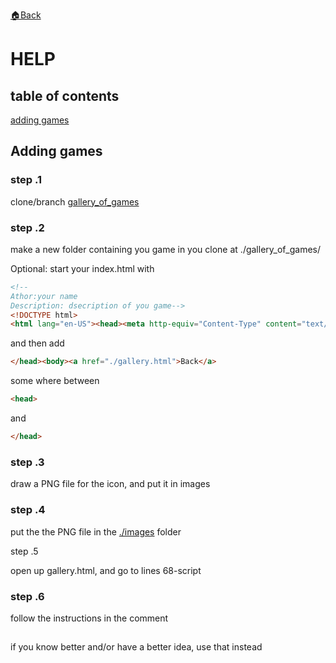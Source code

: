 <a href="./README.md">🏠Back</a>
<h1>HELP</h1>
<h2 id="table">table of contents</h2><div class="contents">
<a href="#add_games">adding games</a><br>
</div>
<h2>Adding games</h2>
<div id="add_games">
<h3 id="1">step .1</h3>
<p>clone/branch <a href="https://github.com/e-rairigh/gallery_of_games">gallery_of_games</a></p>
<h3 id="2">step .2</h3>
<p>make a new folder containing you game in you clone at ./gallery_of_games/</p>
<p>Optional: start your index.html with</p>
                
```html
<!--
Athor:your name
Description: dsecription of you game-->
<!DOCTYPE html>
<html lang="en-US"><head><meta http-equiv="Content-Type" content="text/html; charset=UTF-8">
```
                
<p>and then add 
    
```html
</head><body><a href="./gallery.html">Back</a>
```
some where between
```html
<head>
```
and
```html
</head>
```
</p>
<h3 id="3">step .3</h3>
<p>draw a PNG file for the icon, and put it in images</p>
<h3 id="4">step .4</h3>
<p>put the the PNG file in the <a href="./images/">./images</a> folder</p>
<h id="5">step .5</h3>
<p>open up gallery.html, and go to lines 68-script</p>
<h3 id="6">step .6</h3>
<p>follow the instructions in the comment</p>
</div>
<h2></h2>
<footer>if you know better and/or have a better idea, use that instead</footer>
